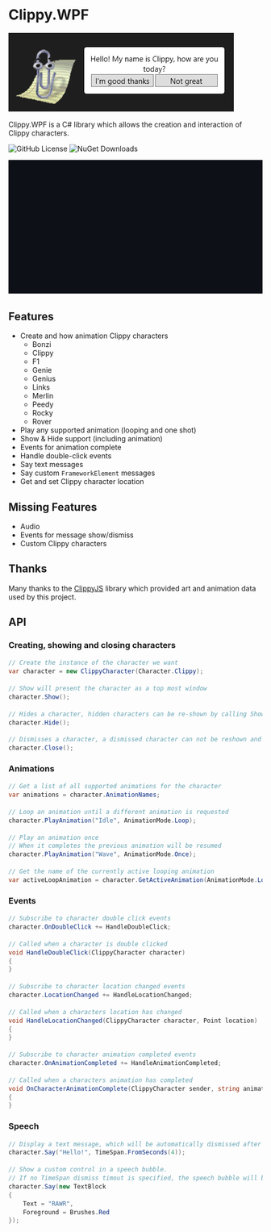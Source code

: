 # Clippy.WPF

![Clippy Preview](https://github.com/samoatesgames/Clippy.WPF/blob/main/Site/Example%20Clippy%2001.png?raw=true)

Clippy.WPF is a C# library which allows the creation and interaction of Clippy characters.

![GitHub License](https://img.shields.io/github/license/samoatesgames/Clippy.WPF)
![NuGet Downloads](https://img.shields.io/nuget/dt/WPF.Clippy)


![Clippy Preview](https://github.com/samoatesgames/Clippy.WPF/blob/main/Site/Bonzi.gif?raw=true)

## Features

 * Create and how animation Clippy characters
   * Bonzi
   * Clippy
   * F1
   * Genie
   * Genius
   * Links
   * Merlin
   * Peedy
   * Rocky
   * Rover
 * Play any supported animation (looping and one shot)
 * Show & Hide support (including animation)
 * Events for animation complete
 * Handle double-click events
 * Say text messages
 * Say custom ```FrameworkElement``` messages
 * Get and set Clippy character location
 
## Missing Features

 * Audio
 * Events for message show/dismiss
 * Custom Clippy characters

## Thanks

Many thanks to the [ClippyJS](https://github.com/pi0/clippyjs) library which provided art and animation data used by this project.
   
## API

### Creating, showing and closing characters

```cs
// Create the instance of the character we want
var character = new ClippyCharacter(Character.Clippy);

// Show will present the character as a top most window
character.Show();

// Hides a character, hidden characters can be re-shown by calling Show() again.
character.Hide();

// Dismisses a character, a dismissed character can not be reshown and must be recreated
character.Close();
```

### Animations

```cs
// Get a list of all supported animations for the character
var animations = character.AnimationNames;

// Loop an animation until a different animation is requested
character.PlayAnimation("Idle", AnimationMode.Loop);

// Play an animation once
// When it completes the previous animation will be resumed
character.PlayAnimation("Wave", AnimationMode.Once);

// Get the name of the currently active looping animation
var activeLoopAnimation = character.GetActiveAnimation(AnimationMode.Loop);
```

### Events

```cs
// Subscribe to character double click events
character.OnDoubleClick += HandleDoubleClick;

// Called when a character is double clicked
void HandleDoubleClick(ClippyCharacter character)
{
}

// Subscribe to character location changed events
character.LocationChanged += HandleLocationChanged;

// Called when a characters location has changed
void HandleLocationChanged(ClippyCharacter character, Point location)
{
}

// Subscribe to character animation completed events
character.OnAnimationCompleted += HandleAnimationCompleted;

// Called when a characters animation has completed
void OnCharacterAnimationComplete(ClippyCharacter sender, string animationName, AnimationMode mode)
{
}
```

### Speech

```cs
// Display a text message, which will be automatically dismissed after 4 seconds
character.Say("Hello!", TimeSpan.FromSeconds(4));

// Show a custom control in a speech bubble.
// If no TimeSpan dismiss timout is specified, the speech bubble will be shown indefinatly
character.Say(new TextBlock 
{ 
	Text = "RAWR", 
	Foreground = Brushes.Red 
});
```
